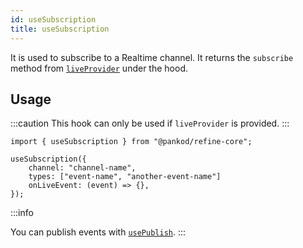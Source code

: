 ```yaml
---
id: useSubscription
title: useSubscription
---
```


It is used to subscribe to a Realtime channel. It returns the `subscribe` method from [`liveProvider`](/api-reference/core/providers/live-provider.md#subscribe) under the hood.

## Usage

:::caution
This hook can only be used if `liveProvider` is provided.
:::

```tsx
import { useSubscription } from "@pankod/refine-core";

useSubscription({
    channel: "channel-name",
    types: ["event-name", "another-event-name"]
    onLiveEvent: (event) => {},
});
```

:::info

You can publish events with [`usePublish`](/api-reference/core/hooks/live/usePublish.md).
:::